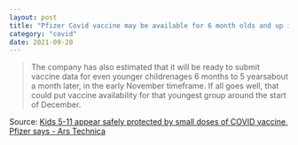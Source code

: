 ```yaml
---
layout: post
title: "Pfizer Covid vaccine may be available for 6 month olds and up in December"
category: "covid"
date: 2021-09-20
---
```


> The company has also estimated that it will be ready to submit vaccine data for even younger childrenages 6 months to 5 yearsabout a month later, in the early November timeframe. If all goes well, that could put vaccine availability for that youngest group around the start of December.

Source: [Kids 5-11 appear safely protected by small doses of COVID vaccine, Pfizer says - Ars Technica](https://arstechnica.com/science/2021/09/kids-5-11-appear-safely-protected-by-small-doses-of-covid-vaccine-pfizer-says/)
